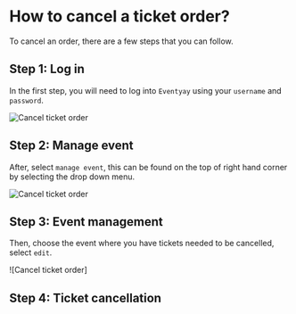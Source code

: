 # How to cancel a ticket order?

To cancel an order, there are a few steps that you can follow. 

## Step 1: Log in

In the first step, you will need to log into `Eventyay` using your `username` and `password`. 

![Cancel ticket order](/images/Log-in-page.png)

## Step 2: Manage event

After, select `manage event`, this can be found on the top of right hand corner by selecting the drop down menu. 

![Cancel ticket order](images/Manage-events-bar.png)

## Step 3: Event management

Then, choose the event where you have tickets needed to be cancelled, select `edit`. 

![Cancel ticket order]

## Step 4: Ticket cancellation




